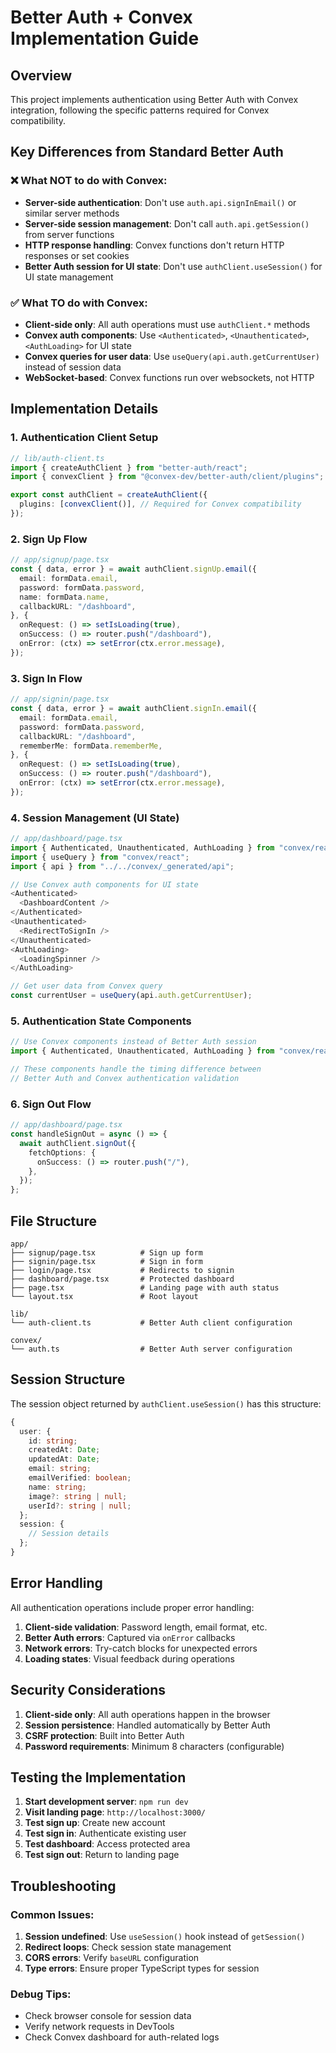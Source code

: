 # Better Auth + Convex Implementation Guide

## Overview
This project implements authentication using Better Auth with Convex integration, following the specific patterns required for Convex compatibility.

## Key Differences from Standard Better Auth

### ❌ **What NOT to do with Convex:**
- **Server-side authentication**: Don't use `auth.api.signInEmail()` or similar server methods
- **Server-side session management**: Don't call `auth.api.getSession()` from server functions
- **HTTP response handling**: Convex functions don't return HTTP responses or set cookies
- **Better Auth session for UI state**: Don't use `authClient.useSession()` for UI state management

### ✅ **What TO do with Convex:**
- **Client-side only**: All auth operations must use `authClient.*` methods
- **Convex auth components**: Use `<Authenticated>`, `<Unauthenticated>`, `<AuthLoading>` for UI state
- **Convex queries for user data**: Use `useQuery(api.auth.getCurrentUser)` instead of session data
- **WebSocket-based**: Convex functions run over websockets, not HTTP

## Implementation Details

### 1. **Authentication Client Setup**
```typescript
// lib/auth-client.ts
import { createAuthClient } from "better-auth/react";
import { convexClient } from "@convex-dev/better-auth/client/plugins";

export const authClient = createAuthClient({
  plugins: [convexClient()], // Required for Convex compatibility
});
```

### 2. **Sign Up Flow**
```typescript
// app/signup/page.tsx
const { data, error } = await authClient.signUp.email({
  email: formData.email,
  password: formData.password,
  name: formData.name,
  callbackURL: "/dashboard",
}, {
  onRequest: () => setIsLoading(true),
  onSuccess: () => router.push("/dashboard"),
  onError: (ctx) => setError(ctx.error.message),
});
```

### 3. **Sign In Flow**
```typescript
// app/signin/page.tsx
const { data, error } = await authClient.signIn.email({
  email: formData.email,
  password: formData.password,
  callbackURL: "/dashboard",
  rememberMe: formData.rememberMe,
}, {
  onRequest: () => setIsLoading(true),
  onSuccess: () => router.push("/dashboard"),
  onError: (ctx) => setError(ctx.error.message),
});
```

### 4. **Session Management (UI State)**
```typescript
// app/dashboard/page.tsx
import { Authenticated, Unauthenticated, AuthLoading } from "convex/react";
import { useQuery } from "convex/react";
import { api } from "../../convex/_generated/api";

// Use Convex auth components for UI state
<Authenticated>
  <DashboardContent />
</Authenticated>
<Unauthenticated>
  <RedirectToSignIn />
</Unauthenticated>
<AuthLoading>
  <LoadingSpinner />
</AuthLoading>

// Get user data from Convex query
const currentUser = useQuery(api.auth.getCurrentUser);
```

### 5. **Authentication State Components**
```typescript
// Use Convex components instead of Better Auth session
import { Authenticated, Unauthenticated, AuthLoading } from "convex/react";

// These components handle the timing difference between
// Better Auth and Convex authentication validation
```

### 6. **Sign Out Flow**
```typescript
// app/dashboard/page.tsx
const handleSignOut = async () => {
  await authClient.signOut({
    fetchOptions: {
      onSuccess: () => router.push("/"),
    },
  });
};
```

## File Structure

```
app/
├── signup/page.tsx          # Sign up form
├── signin/page.tsx          # Sign in form  
├── login/page.tsx           # Redirects to signin
├── dashboard/page.tsx       # Protected dashboard
├── page.tsx                 # Landing page with auth status
└── layout.tsx               # Root layout

lib/
└── auth-client.ts           # Better Auth client configuration

convex/
└── auth.ts                  # Better Auth server configuration
```

## Session Structure

The session object returned by `authClient.useSession()` has this structure:

```typescript
{
  user: {
    id: string;
    createdAt: Date;
    updatedAt: Date;
    email: string;
    emailVerified: boolean;
    name: string;
    image?: string | null;
    userId?: string | null;
  };
  session: {
    // Session details
  };
}
```

## Error Handling

All authentication operations include proper error handling:

1. **Client-side validation**: Password length, email format, etc.
2. **Better Auth errors**: Captured via `onError` callbacks
3. **Network errors**: Try-catch blocks for unexpected errors
4. **Loading states**: Visual feedback during operations

## Security Considerations

1. **Client-side only**: All auth operations happen in the browser
2. **Session persistence**: Handled automatically by Better Auth
3. **CSRF protection**: Built into Better Auth
4. **Password requirements**: Minimum 8 characters (configurable)

## Testing the Implementation

1. **Start development server**: `npm run dev`
2. **Visit landing page**: `http://localhost:3000/`
3. **Test sign up**: Create new account
4. **Test sign in**: Authenticate existing user
5. **Test dashboard**: Access protected area
6. **Test sign out**: Return to landing page

## Troubleshooting

### Common Issues:
1. **Session undefined**: Use `useSession()` hook instead of `getSession()`
2. **Redirect loops**: Check session state management
3. **CORS errors**: Verify `baseURL` configuration
4. **Type errors**: Ensure proper TypeScript types for session

### Debug Tips:
- Check browser console for session data
- Verify network requests in DevTools
- Check Convex dashboard for auth-related logs
